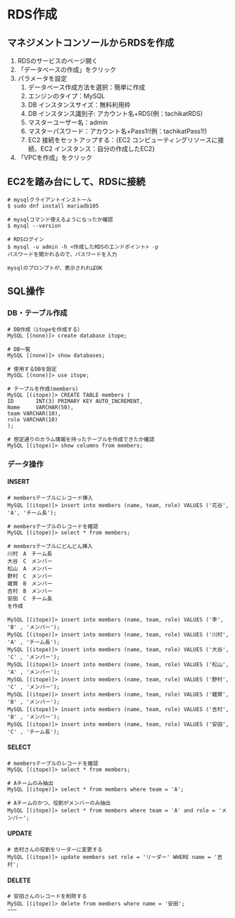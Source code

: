 # RDS作成
## マネジメントコンソールからRDSを作成
1. RDSのサービスのページ開く
1. 「データベースの作成」をクリック
1. パラメータを設定
    1. データベース作成方法を選択：簡単に作成
    1. エンジンのタイプ：MySQL
    1. DB インスタンスサイズ：無料利用枠
    1. DB インスタンス識別子: アカウント名+RDS(例：tachikatRDS)
    1. マスターユーザー名：admin
    1. マスターパスワード：アカウント名+Pass1!(例：tachikatPass1!)
    1. EC2 接続をセットアップする：{EC2 コンピューティングリソースに接続、EC2 インスタンス：自分の作成したEC2}
1. 「VPCを作成」をクリック

## EC2を踏み台にして、RDSに接続
~~~
# mysqlクライアントインストール
$ sudo dnf install mariadb105

# mysqlコマンド使えるようになったか確認
$ mysql --version

# RDSログイン
$ mysql -u admin -h <作成したRDSのエンドポイント> -p
パスワードを聞かれるので、パスワードを入力

mysqlのプロンプトが、表示されればOK
~~~

## SQL操作

### DB・テーブル作成

~~~
# DB作成（itopeを作成する）
MySQL [(none)]> create database itope;

# DB一覧
MySQL [(none)]> show databases;

# 使用するDBを設定
MySQL [(none)]> use itope;

# テーブルを作成(members)
MySQL [(itope)]> CREATE TABLE members (
ID       INT(3) PRIMARY KEY AUTO_INCREMENT,
Name     VARCHAR(50),
team VARCHAR(10),
role VARCHAR(10)
);

# 想定通りのカラム情報を持ったテーブルを作成できたか確認
MySQL [(itope)]> show columns from members;

~~~
### データ操作
#### INSERT
~~~
# membersテーブルにレコード挿入
MySQL [(itope)]> insert into members (name, team, role) VALUES ('花谷', 'A', 'チーム長');

# membersテーブルのレコードを確認
MySQL [(itope)]> select * from members;

# membersテーブルにどんどん挿入
川村　A　チーム長
大谷　C　メンバー
松山　A　メンバー
野村　C　メンバー
雑賀　B　メンバー
吉村　B　メンバー
安田　C　チーム長
を作成

MySQL [(itope)]> insert into members (name, team, role) VALUES ('李', 'B' , 'メンバー');
MySQL [(itope)]> insert into members (name, team, role) VALUES ('川村', 'A' , 'チーム長');
MySQL [(itope)]> insert into members (name, team, role) VALUES ('大谷', 'C' , 'メンバー');
MySQL [(itope)]> insert into members (name, team, role) VALUES ('松山', 'A' , 'メンバー');
MySQL [(itope)]> insert into members (name, team, role) VALUES ('野村', 'C' , 'メンバー');
MySQL [(itope)]> insert into members (name, team, role) VALUES ('雑賀', 'B' , 'メンバー');
MySQL [(itope)]> insert into members (name, team, role) VALUES ('吉村', 'B' , 'メンバー');
MySQL [(itope)]> insert into members (name, team, role) VALUES ('安田', 'C' , 'チーム長');

~~~

#### SELECT
~~~
# membersテーブルのレコードを確認
MySQL [(itope)]> select * from members;

# Aチームのみ抽出
MySQL [(itope)]> select * from members where team = 'A';

# Aチームのかつ、役割がメンバーのみ抽出
MySQL [(itope)]> select * from members where team = 'A' and role = 'メンバー';
~~~

#### UPDATE
~~~
# 吉村さんの役割をリーダーに変更する
MySQL [(itope)]> update members set role = 'リーダー' WHERE name = '吉村';
~~~

#### DELETE
~~~~
# 安田さんのレコードを削除する
MySQL [(itope)]> delete from members where name = '安田';
~~~